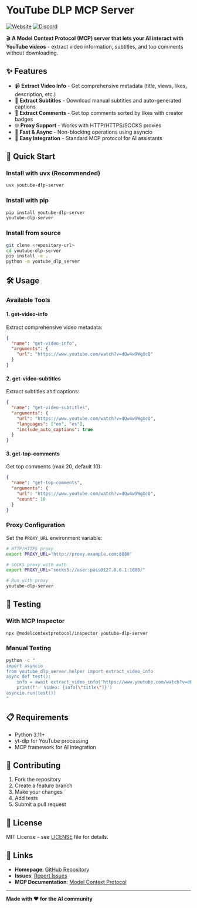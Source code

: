 # YouTube DLP MCP Server

[![Website](https://img.shields.io/badge/Website-🌐-purple)](https://www.agentx.so/mcp/youtube-dlp)
[![Discord](https://img.shields.io/badge/Discord-Join-7289DA?logo=discord&logoColor=white)](https://discord.gg/dJkAbUq9rU)

🎬 **A Model Context Protocol (MCP) server that lets your AI interact with YouTube videos** - extract video information, subtitles, and top comments without downloading.

## ✨ Features

- 📹 **Extract Video Info** - Get comprehensive metadata (title, views, likes, description, etc.)
- 📝 **Extract Subtitles** - Download manual subtitles and auto-generated captions
- 💬 **Extract Comments** - Get top comments sorted by likes with creator badges
- 🌐 **Proxy Support** - Works with HTTP/HTTPS/SOCKS proxies
- 🚀 **Fast & Async** - Non-blocking operations using asyncio
- 🔧 **Easy Integration** - Standard MCP protocol for AI assistants

## 🚀 Quick Start

### Install with uvx (Recommended)

```bash
uvx youtube-dlp-server
```

### Install with pip

```bash
pip install youtube-dlp-server
youtube-dlp-server
```

### Install from source

```bash
git clone <repository-url>
cd youtube-dlp-server
pip install -e .
python -m youtube_dlp_server
```

## 🛠️ Usage

### Available Tools

#### 1. **get-video-info**

Extract comprehensive video metadata:

```json
{
  "name": "get-video-info",
  "arguments": {
    "url": "https://www.youtube.com/watch?v=dQw4w9WgXcQ"
  }
}
```

#### 2. **get-video-subtitles**

Extract subtitles and captions:

```json
{
  "name": "get-video-subtitles",
  "arguments": {
    "url": "https://www.youtube.com/watch?v=dQw4w9WgXcQ",
    "languages": ["en", "es"],
    "include_auto_captions": true
  }
}
```

#### 3. **get-top-comments**

Get top comments (max 20, default 10):

```json
{
  "name": "get-top-comments",
  "arguments": {
    "url": "https://www.youtube.com/watch?v=dQw4w9WgXcQ",
    "count": 10
  }
}
```

### Proxy Configuration

Set the `PROXY_URL` environment variable:

```bash
# HTTP/HTTPS proxy
export PROXY_URL="http://proxy.example.com:8080"

# SOCKS proxy with auth
export PROXY_URL="socks5://user:pass@127.0.0.1:1080/"

# Run with proxy
youtube-dlp-server
```

## 🧪 Testing

### With MCP Inspector

```bash
npx @modelcontextprotocol/inspector youtube-dlp-server
```

### Manual Testing

```bash
python -c "
import asyncio
from youtube_dlp_server.helper import extract_video_info
async def test():
    info = await extract_video_info('https://www.youtube.com/watch?v=dQw4w9WgXcQ')
    print(f'✅ Video: {info[\"title\"]}')
asyncio.run(test())
"
```

## 📋 Requirements

- Python 3.11+
- yt-dlp for YouTube processing
- MCP framework for AI integration

## 🤝 Contributing

1. Fork the repository
2. Create a feature branch
3. Make your changes
4. Add tests
5. Submit a pull request

## 📄 License

MIT License - see [LICENSE](LICENSE) file for details.

## 🔗 Links

- **Homepage**: [GitHub Repository](https://github.com/AgentX-ai/AgentX-mcp-servers/tree/main/youtube_dlp_server)
- **Issues**: [Report Issues](https://github.com/AgentX-ai/AgentX-mcp-servers/issues)
- **MCP Documentation**: [Model Context Protocol](https://modelcontextprotocol.io)

---

**Made with ❤️ for the AI community**
